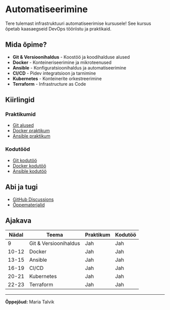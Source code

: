 # Automatiseerimine

Tere tulemast infrastruktuuri automatiseerimise kursusele! See kursus õpetab kaasaegseid DevOps tööriistu ja praktikaid.

## Mida õpime?

- **Git & Versioonihaldus** - Koostöö ja koodihalduse alused
- **Docker** - Konteineriseerimine ja mikroteenused
- **Ansible** - Konfiguratsioonihaldus ja automatiseerimine
- **CI/CD** - Pidev integratsioon ja tarnimine
- **Kubernetes** - Konteinerite orkestreerimine
- **Terraform** - Infrastructure as Code

## Kiirlingid

### Praktikumid
- [Git alused](git_version_control/lab.md)
- [Docker praktikum](docker_fundamentals/lab.md)
- [Ansible praktikum](ansible_basics/lab.md)

### Kodutööd
- [Git kodutöö](git_version_control/homework.md)
- [Docker kodutöö](docker_fundamentals/homework.md)
- [Ansible kodutöö](ansible_basics/homework.md)

## Abi ja tugi

- [GitHub Discussions](https://github.com/mtalvik/automation/discussions)
- [Õppematerjalid](ansible_basics/reading_materials.md)

## Ajakava

| Nädal | Teema | Praktikum | Kodutöö |
|-------|-------|-----------|---------|
| 9 | Git & Versioonihaldus | Jah | Jah |
| 10-12 | Docker | Jah | Jah |
| 13-15 | Ansible | Jah | Jah |
| 16-19 | CI/CD | Jah | Jah |
| 20-21 | Kubernetes | Jah | Jah |
| 22-23 | Terraform | Jah | Jah |

---

**Õppejõud:** Maria Talvik
